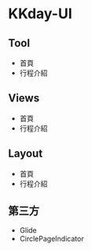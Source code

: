 # KKday-UI

## Tool 
* 首頁
* 行程介紹

## Views
* 首頁
* 行程介紹
## Layout
* 首頁
* 行程介紹
## 第三方
* Glide
* CirclePageIndicator
